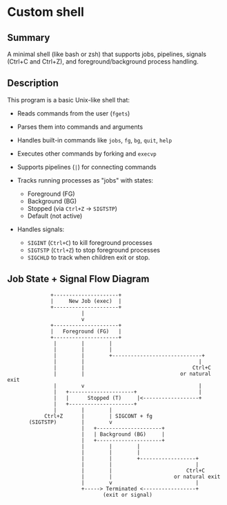 # Custom shell

## Summary

A minimal shell (like bash or zsh) that supports jobs, pipelines, signals (Ctrl+C and Ctrl+Z), and foreground/background process handling.

## Description

This program is a basic Unix-like shell that:

- Reads commands from the user (`fgets`)
- Parses them into commands and arguments
- Handles built-in commands like `jobs`, `fg`, `bg`, `quit`, `help`
- Executes other commands by forking and `execvp`
- Supports pipelines (`|`) for connecting commands
- Tracks running processes as "jobs" with states:
  - Foreground (FG)
  - Background (BG)
  - Stopped (via `Ctrl+Z` → `SIGTSTP`)
  - Default (not active)

- Handles signals:
  - `SIGINT` (`Ctrl+C`) to kill foreground processes
  - `SIGTSTP` (`Ctrl+Z`) to stop foreground processes
  - `SIGCHLD` to track when children exit or stop.

## Job State + Signal Flow Diagram

                  +---------------------+
                  |     New Job (exec)  |
                  +---------------------+
                            |
                            v
                  +---------------------+
                  |   Foreground (FG)   |
                  +---------------------+
                   |        |        |
                   |        |        |
                   |        |        +-----------------------------+
                   |        |                                     |
                   |        |                                   Ctrl+C
                   |        |                               or natural exit
                   |        v                                     |
                   |   +---------------------+                    |
                   |   |      Stopped (T)     |<------------------+
                   |   +---------------------+
                   |        |        |
                Ctrl+Z      |        | SIGCONT + fg
           (SIGTSTP)        |        v
                            |   +---------------------+
                            |   | Background (BG)     |
                            |   +---------------------+
                            |        |        |
                            |        |        |
                            |        |        +------------------+
                            |        |                           |
                            |        |                        Ctrl+C
                            |        |                    or natural exit
                            |        v                           |
                            +-----> Terminated <-----------------+
                                   (exit or signal)
